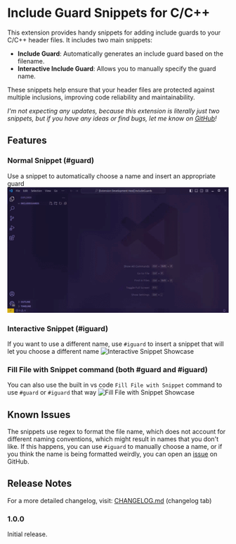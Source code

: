 # Include Guard Snippets for C/C++

This extension provides handy snippets for adding include guards to your C/C++ header files. It includes two main snippets:

- **Include Guard**: Automatically generates an include guard based on the filename.
- **Interactive Include Guard**: Allows you to manually specify the guard name.

These snippets help ensure that your header files are protected against multiple inclusions, improving code reliability and maintainability.

_I'm not expecting any updates, because this extension is literally just two snippets, but if you have any ideas or find bugs, let me know on [GitHub](https://github.com/HEJOK254/VSCode-IncludeGuardSnippets/issues)!_

## Features

### Normal Snippet (#guard)

Use a snippet to automatically choose a name and insert an appropriate guard
![Normal Snippet Showcase](resources/gif/normal_snippet.gif)

### Interactive Snippet (#iguard)

If you want to use a different name, use `#iguard` to insert a snippet that will let you choose a different name
![Interactive Snippet Showcase](resources/gif/interactive_snippet.gif)

### Fill File with Snippet command (both #guard and #iguard)

You can also use the built in vs code `Fill File with Snippet` command to use `#guard` or `#iguard` that way
![Fill File with Snippet Showcase](resources/gif/normal_fill.gif)

## Known Issues

The snippets use regex to format the file name, which does not account for different naming conventions, which might result in names that you don't like. If this happens, you can use `#iguard` to manually choose a name, or if you think the name is being formatted weirdly, you can open an [issue](https://github.com/HEJOK254/VSCode-IncludeGuardSnippets/issues) on GitHub.

## Release Notes

For a more detailed changelog, visit: [CHANGELOG.md](CHANGELOG.md) (changelog tab)

### 1.0.0

Initial release.
